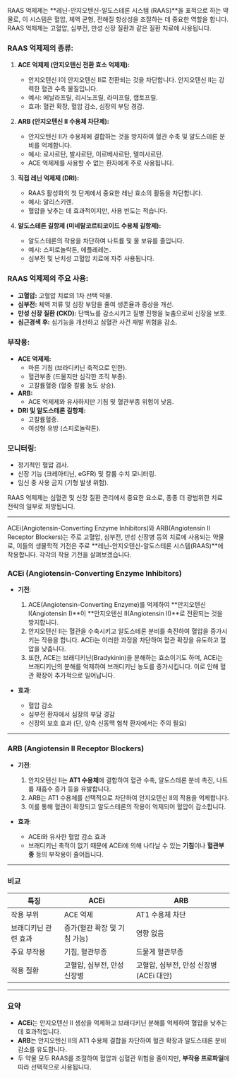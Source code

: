 RAAS 억제제는 **레닌-안지오텐신-알도스테론 시스템 (RAAS)**을 표적으로 하는 약물로, 이 시스템은 혈압, 체액 균형, 전해질 항상성을 조절하는 데 중요한 역할을 합니다. RAAS 억제제는 고혈압, 심부전, 만성 신장 질환과 같은 질환 치료에 사용됩니다.

### RAAS 억제제의 종류:

1. **ACE 억제제 (안지오텐신 전환 효소 억제제):**
    
    - 안지오텐신 I이 안지오텐신 II로 전환되는 것을 차단합니다. 안지오텐신 II는 강력한 혈관 수축 물질입니다.
    - 예시: 에날라프릴, 리시노프릴, 라미프릴, 캡토프릴.
    - 효과: 혈관 확장, 혈압 감소, 심장의 부담 경감.
2. **ARB (안지오텐신 II 수용체 차단제):**
    
    - 안지오텐신 II가 수용체에 결합하는 것을 방지하여 혈관 수축 및 알도스테론 분비를 억제합니다.
    - 예시: 로사르탄, 발사르탄, 이르베사르탄, 텔미사르탄.
    - ACE 억제제를 사용할 수 없는 환자에게 주로 사용됩니다.
3. **직접 레닌 억제제 (DRI):**
    
    - RAAS 활성화의 첫 단계에서 중요한 레닌 효소의 활동을 차단합니다.
    - 예시: 알리스키렌.
    - 혈압을 낮추는 데 효과적이지만, 사용 빈도는 적습니다.
4. **알도스테론 길항제 (미네랄코르티코이드 수용체 길항제):**
    
    - 알도스테론의 작용을 차단하여 나트륨 및 물 보유를 줄입니다.
    - 예시: 스피로놀락톤, 에플레레논.
    - 심부전 및 난치성 고혈압 치료에 자주 사용됩니다.

### RAAS 억제제의 주요 사용:

- **고혈압:** 고혈압 치료의 1차 선택 약물.
- **심부전:** 체액 저류 및 심장 부담을 줄여 생존율과 증상을 개선.
- **만성 신장 질환 (CKD):** 단백뇨를 감소시키고 질병 진행을 늦춤으로써 신장을 보호.
- **심근경색 후:** 심기능을 개선하고 심혈관 사건 재발 위험을 감소.

### 부작용:

- **ACE 억제제:**
    - 마른 기침 (브라디키닌 축적으로 인한).
    - 혈관부종 (드물지만 심각한 조직 부종).
    - 고칼륨혈증 (혈중 칼륨 농도 상승).
- **ARB:**
    - ACE 억제제와 유사하지만 기침 및 혈관부종 위험이 낮음.
- **DRI 및 알도스테론 길항제:**
    - 고칼륨혈증.
    - 여성형 유방 (스피로놀락톤).

### 모니터링:

- 정기적인 혈압 검사.
- 신장 기능 (크레아티닌, eGFR) 및 칼륨 수치 모니터링.
- 임신 중 사용 금지 (기형 발생 위험).

RAAS 억제제는 심혈관 및 신장 질환 관리에서 중요한 요소로, 종종 더 광범위한 치료 전략의 일부로 처방됩니다.



---
ACEi(Angiotensin-Converting Enzyme Inhibitors)와 ARB(Angiotensin II Receptor Blockers)는 주로 고혈압, 심부전, 만성 신장병 등의 치료에 사용되는 약물로, 이들의 생물학적 기전은 주로 **레닌-안지오텐신-알도스테론 시스템(RAAS)**에 작용합니다. 각각의 작용 기전을 살펴보겠습니다.
### ACEi (Angiotensin-Converting Enzyme Inhibitors)

- **기전**:
    
    1. ACE(Angiotensin-Converting Enzyme)를 억제하여 **안지오텐신 I(Angiotensin I)**이 **안지오텐신 II(Angiotensin II)**로 전환되는 것을 방지합니다.
    2. 안지오텐신 II는 혈관을 수축시키고 알도스테론 분비를 촉진하여 혈압을 증가시키는 작용을 합니다. ACEi는 이러한 과정을 차단하여 혈관 확장을 유도하고 혈압을 낮춥니다.
    3. 또한, ACE는 브래디키닌(Bradykinin)을 분해하는 효소이기도 하며, ACEi는 브래디키닌의 분해를 억제하여 브래디키닌 농도를 증가시킵니다. 이로 인해 혈관 확장이 추가적으로 일어납니다.
- **효과**:
    
    - 혈압 감소
    - 심부전 환자에서 심장의 부담 경감
    - 신장의 보호 효과 (단, 양측 신동맥 협착 환자에서는 주의 필요)

---

### ARB (Angiotensin II Receptor Blockers)

- **기전**:
    
    1. 안지오텐신 II는 **AT1 수용체**에 결합하여 혈관 수축, 알도스테론 분비 촉진, 나트륨 재흡수 증가 등을 유발합니다.
    2. ARB는 AT1 수용체를 선택적으로 차단하여 안지오텐신 II의 작용을 억제합니다.
    3. 이를 통해 혈관이 확장되고 알도스테론의 작용이 억제되어 혈압이 감소합니다.
- **효과**:
    
    - ACEi와 유사한 혈압 감소 효과
    - 브래디키닌 축적이 없기 때문에 ACEi에 의해 나타날 수 있는 **기침**이나 **혈관부종** 등의 부작용이 줄어듭니다.

---

### **비교**

|특징|ACEi|ARB|
|---|---|---|
|작용 부위|ACE 억제|AT1 수용체 차단|
|브래디키닌 관련 효과|증가(혈관 확장 및 기침 가능)|영향 없음|
|주요 부작용|기침, 혈관부종|드물게 혈관부종|
|적용 질환|고혈압, 심부전, 만성 신장병|고혈압, 심부전, 만성 신장병 (ACEi 대안)|

---

### **요약**

- **ACEi**는 안지오텐신 II 생성을 억제하고 브래디키닌 분해를 억제하여 혈압을 낮추는 데 효과적입니다.
- **ARB**는 안지오텐신 II의 AT1 수용체 결합을 차단하여 혈관 확장과 알도스테론 분비 감소를 유도합니다.
- 두 약물 모두 RAAS를 조절하여 혈압과 심혈관 위험을 줄이지만, **부작용 프로파일**에 따라 선택적으로 사용됩니다.